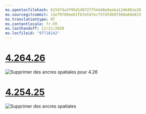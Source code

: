 ```yaml
---
ms.openlocfilehash: 615474a3f95d14972ff54448e8aeba1246481e28
ms.sourcegitcommit: 13ef9f89ee61fbfe547ecf5fdfdb97560a0de833
ms.translationtype: HT
ms.contentlocale: fr-FR
ms.lasthandoff: 12/21/2020
ms.locfileid: "97718142"
---
```

# <a name="426"></a>[<span data-ttu-id="42eea-101">4.26</span><span class="sxs-lookup"><span data-stu-id="42eea-101">4.26</span></span>](#tab/426)

![Supprimer des ancres spatiales pour 4.26](../images/local-spatial-anchors-img-04.png)

# <a name="425"></a>[<span data-ttu-id="42eea-103">4.25</span><span class="sxs-lookup"><span data-stu-id="42eea-103">4.25</span></span>](#tab/425)

![Supprimer des ancres spatiales](../images/unreal-spatialanchors-remove.PNG)
